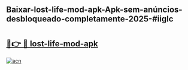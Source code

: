 ## Baixar-lost-life-mod-apk-Apk-sem-anúncios-desbloqueado-completamente-2025-#iiglc

# <h2><a href="https://ainizakaria.my?title=lost-life-mod-apk&ref=20M">🔗👉 🔴 lost-life-mod-apk</a></h2>

[![acn](https://github.com/user-attachments/assets/0f9c940e-d8b0-45ae-aac7-cd30a18b3e1c)](https://ainizakaria.my?title=lost-life-mod-apk&ref=20M)

